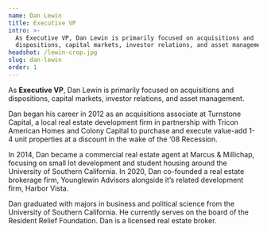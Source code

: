 ```yaml
---
name: Dan Lewin
title: Executive VP
intro: >-
  As Executive VP, Dan Lewin is primarily focused on acquisitions and
  dispositions, capital markets, investor relations, and asset management.
headshot: /lewin-crop.jpg
slug: dan-lewin
order: 1
---
```


As **Executive VP**, Dan Lewin is primarily focused on acquisitions and dispositions, capital markets, investor relations, and asset management.

Dan began his career in 2012 as an acquisitions associate at Turnstone Capital, a local real estate development firm in partnership with Tricon American Homes and Colony Capital to purchase and execute value-add 1-4 unit properties at a discount in the wake of the ‘08 Recession.

In 2014, Dan became a commercial real estate agent at Marcus & Millichap, focusing on small lot development and student housing around the University of Southern California. In 2020, Dan co-founded a real estate brokerage firm, Younglewin Advisors alongside it’s related development firm, Harbor Vista.

Dan graduated with majors in business and political science from the University of Southern California. He currently serves on the board of the Resident Relief Foundation. Dan is a licensed real estate broker.
